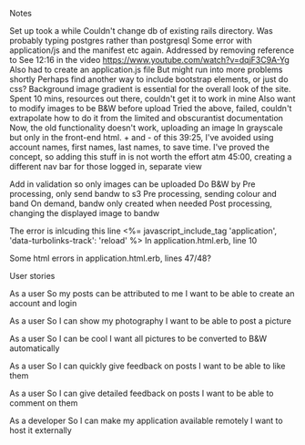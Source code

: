 Notes

Set up took a while
Couldn't change db of existing rails directory. Was probably typing postgres rather than postgresql
Some error with application/js and the manifest etc again. Addressed by removing reference to 
See 12:16 in the video https://www.youtube.com/watch?v=dqjF3C9A-Yg
Also had to create an application.js file
But might run into more problems shortly
Perhaps find another way to include bootstrap elements, or just do css?
Background image gradient is essential for the overall look of the site. Spent 10 mins, resources out there, couldn't get it to work in mine
Also want to modify images to be B&W before upload 
Tried the above, failed, couldn't extrapolate how to do it from the limited and obscurantist documentation
Now, the old functionality doesn't work, uploading an image
In grayscale but only in the front-end html. + and - of this
39:25, I've avoided using account names, first names, last names, to save time. I've proved the concept, so adding this stuff in is not worth the effort atm
45:00, creating a different nav bar for those logged in, separate view

Add in validation so only images can be uploaded
Do B&W by
Pre processing, only send bandw to s3
Pre processing, sending colour and band
On demand, bandw only created when needed
Post processing, changing the displayed image to bandw

The error is inlcuding this line     <%= javascript_include_tag 'application', 'data-turbolinks-track': 'reload' %>
In application.html.erb, line 10

Some html errors in application.html.erb, lines 47/48?


User stories

As a user
So my posts can be attributed to me
I want to be able to create an account and login

As a user
So I can show my photography
I want to be able to post a picture

As a user
So I can be cool
I want all pictures to be converted to B&W automatically

As a user
So I can quickly give feedback on posts
I want to be able to like them

As a user
So I can give detailed feedback on posts
I want to be able to comment on them

As a developer
So I can make my application available remotely
I want to host it externally